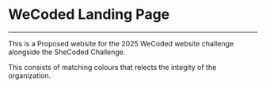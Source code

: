 # WeCoded Landing Page

---
<!-- 123 -->
This is a Proposed website for the 2025 WeCoded website challenge alongside the SheCoded Challenge. 

This consists of matching colours that relects the integity of the organization. 
